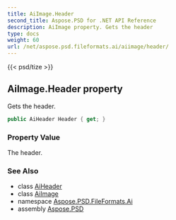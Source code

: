 ```yaml
---
title: AiImage.Header
second_title: Aspose.PSD for .NET API Reference
description: AiImage property. Gets the header
type: docs
weight: 60
url: /net/aspose.psd.fileformats.ai/aiimage/header/
---
```

{{< psd/tize >}}
## AiImage.Header property

Gets the header.

```csharp
public AiHeader Header { get; }
```

### Property Value

The header.

### See Also

* class [AiHeader](../../aiheader/)
* class [AiImage](../)
* namespace [Aspose.PSD.FileFormats.Ai](../../aiimage/)
* assembly [Aspose.PSD](../../../)


